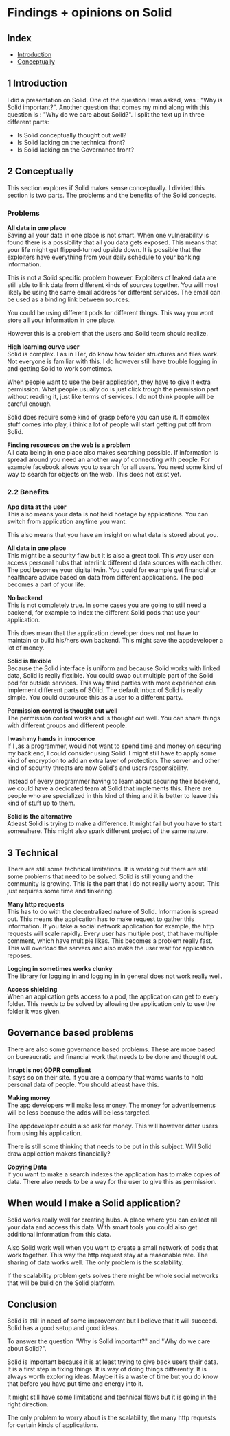 # Findings + opinions on Solid  
  
## Index  
- [Introduction](#1-introduction)  
- [Conceptually](#2-conceptually)  
  
## 1 Introduction  
I did a presentation on Solid. One of the question I was asked, was : "Why is Solid important?".
Another question that comes my mind along with this question is : "Why do we care about Solid?". 
I split the text up in three different parts:

- Is Solid conceptually thought out well?  
- Is Solid lacking on the technical front?
- Is Solid lacking on the Governance front?

## 2 Conceptually  
This section explores if Solid makes sense conceptually. I divided this section is two parts. The problems
and the benefits of the Solid concepts.

### Problems
**All data in one place**  
Saving all your data in one place is not smart. When one vulnerability is found there is a possibility 
that all you data gets exposed. This means that your life might get flipped-turned upside down. It is possible that the exploiters have everything from
your daily schedule to your banking information.
  
This is not a Solid specific problem however. Exploiters of leaked data are still able to link data from different kinds of 
sources together. You will most likely be using the same email address for different services. The email can be used as a binding
link between sources.  

You could be using different pods for different things. This way you wont store all your information in one place.  
 
However this is a problem that the users and Solid team should realize.
  
**High learning curve user**  
Solid is complex. I as in ITer, do know how folder structures and files work. Not everyone is familiar with this. I do however still have trouble logging in
and getting Solid to work sometimes. 

When people want to use the beer application, they have to give it extra permission. What people usually do is just click trough the permission part without reading it,
just like terms of services. I do not think people will be careful enough.

Solid does require some kind of grasp before you can use it. If complex stuff comes into play, i think a lot of people will 
start getting put off from Solid.

**Finding resources on the web is a problem**  
All data being in one place also makes searching possible. If information is spread around you need an another way of connecting with people. 
For example facebook allows you to search for all users. You need some kind of way to search for objects on the web. This does not exist yet.
   
### 2.2 Benefits
**App data at the user**  
This also means your data is not held hostage by applications. You can switch from application anytime you want.

This also means that you have an insight on what data is stored about you.

**All data in one place**  
This might be a security flaw but it is also a great tool. This way user can access personal hubs that interlink different d
data sources with each other. The pod becomes your digital twin. You could for example get financial or healthcare advice based on data from
different applications. The pod becomes a part of your life.
  
**No backend**  
This is not completely true. In some cases you are going to still need a backend, for example to index the different Solid pods
that use your application. 
  
This does mean that the application developer does not not have to maintain or build his/hers own backend. This might save the 
appdeveloper a lot of money. 
  
**Solid is flexible**  
Because the Solid interface is uniform and because Solid works with linked data, Solid is really flexible. You could swap out 
multiple part of the Solid pod for outside services. This way third parties with more experience can implement different parts of SOlid.
The default inbox of Solid is really simple. You could outsource this as a user to a different party.

**Permission control is thought out well**  
The permission control works and is thought out well. You can share things with different groups and different people. 

**I wash my hands in innocence**  
If I ,as a programmer, would not want to spend time and money on securing my back end, I could consider using Solid. I might still
have to apply some kind of encryption to add an extra layer of protection. The server and other kind of security threats are
now Solid's and users responsibility.  
  
Instead of every programmer having to learn about securing their backend, we could have a dedicated team at Solid that 
implements this. There are people who are specialized in this kind of thing and it is better to leave this kind of stuff up to
them. 

**Solid is the alternative**  
Atleast Solid is trying to make a difference. It might fail but you have to start somewhere. This might also spark different
project of the same nature.

## 3 Technical
There are still some technical limitations. It is working  but there are still some problems that need to be solved.
Solid is still young and the community is growing. This is the part that i do not really worry about. This just requires some time
and tinkering. 

**Many http requests**  
This has to do with the decentralized nature of Solid. Information is spread out. This means the application has
to make request to gather this information. If you take a social network application for example, the http requests will scale rapidly.
Every user has multiple post, that have multiple comment, which have multiple likes. This becomes a problem really fast. 
This will overload the servers and also make the user wait for application reposes. 

**Logging in sometimes works clunky**  
The library for logging in and logging in in general does not work really well.

**Access shielding**  
When an application gets access to a pod, the application can get to every folder. This needs to be solved by allowing the 
application only to use the folder it was given.

## Governance based problems
There are also some governance based problems. These are more based on bureaucratic and financial work that needs to be done and thought out.

**Inrupt is not GDPR compliant**  
It says so on their site. If you are a company that warns wants to hold personal data of people. You should atleast have
this.

**Making money**  
The app developers will make less money. The money for advertisements will be less because the adds
will be less targeted. 

The appdeveloper could also ask for money. This will however deter users from using his application. 

There is still some thinking that needs to be put in this subject. Will Solid draw application makers financially?

**Copying Data**  
If you want to make a search indexes the application has to make copies of data. There also needs to be a way for the user to give this as permission.

## When would I make a Solid application?
Solid works really well for creating hubs. A place where you can collect all your data and access this data. 
With smart tools you could also get additional information from this data. 

Also Solid work well when you want to create a small network of pods that work together. This way the http request stay at a 
reasonable rate. The sharing of data works well. The only problem is the scalability. 
 
 If the scalability problem gets solves there might be whole social networks that will be build on the Solid platform.  
 
## Conclusion 
Solid is still in need of some improvement but I believe that it will succeed. Solid has a good setup and good ideas.

To answer the question "Why is Solid important?" and "Why do we care about Solid?". 

Solid is important because it is at least trying to give back users their data. It is a first step in fixing things. It is 
way of doing things differently. It is always worth exploring ideas. Maybe it is a waste of time but you do know that before
you have put time and energy into it. 

It might still have some limitations and technical flaws but it is going in the right direction.

The only problem to worry about  is the scalability, the many http requests for certain kinds of applications.